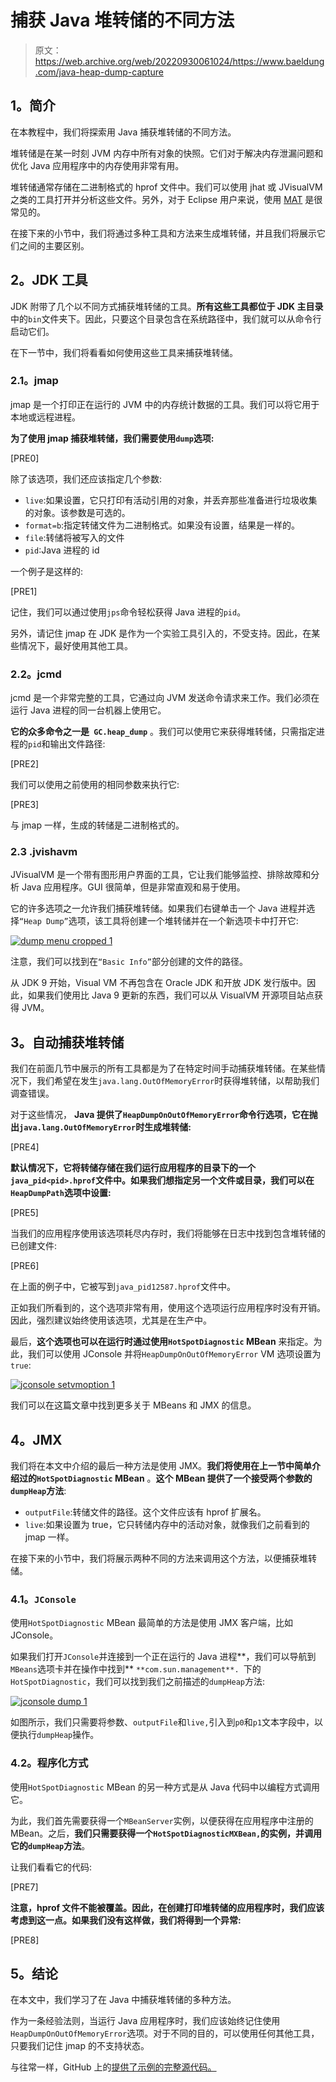 # 捕获 Java 堆转储的不同方法

> 原文：<https://web.archive.org/web/20220930061024/https://www.baeldung.com/java-heap-dump-capture>

## **1。简介**

在本教程中，我们将探索用 Java 捕获堆转储的不同方法。

堆转储是在某一时刻 JVM 内存中所有对象的快照。它们对于解决内存泄漏问题和优化 Java 应用程序中的内存使用非常有用。

堆转储通常存储在二进制格式的 hprof 文件中。我们可以使用 jhat 或 JVisualVM 之类的工具打开并分析这些文件。另外，对于 Eclipse 用户来说，使用 [MAT](https://web.archive.org/web/20220928134131/https://www.eclipse.org/mat/) 是很常见的。

在接下来的小节中，我们将通过多种工具和方法来生成堆转储，并且我们将展示它们之间的主要区别。

## **2。JDK 工具**

JDK 附带了几个以不同方式捕获堆转储的工具。**所有这些工具都位于 JDK 主目录**中的`bin`文件夹下。因此，只要这个目录包含在系统路径中，我们就可以从命令行启动它们。

在下一节中，我们将看看如何使用这些工具来捕获堆转储。

### **2.1。jmap**

jmap 是一个打印正在运行的 JVM 中的内存统计数据的工具。我们可以将它用于本地或远程进程。

**为了使用 jmap 捕获堆转储，我们需要使用`dump`选项:**

[PRE0]

除了该选项，我们还应该指定几个参数:

*   `live`:如果设置，它只打印有活动引用的对象，并丢弃那些准备进行垃圾收集的对象。该参数是可选的。
*   `format=b`:指定转储文件为二进制格式。如果没有设置，结果是一样的。
*   `file`:转储将被写入的文件
*   `pid`:Java 进程的 id

一个例子是这样的:

[PRE1]

记住，我们可以通过使用`jps`命令轻松获得 Java 进程的`pid`。

另外，请记住 jmap 在 JDK 是作为一个实验工具引入的，不受支持。因此，在某些情况下，最好使用其他工具。

### **2.2。jcmd**

jcmd 是一个非常完整的工具，它通过向 JVM 发送命令请求来工作。我们必须在运行 Java 进程的同一台机器上使用它。

**它的众多命令之一是` GC.heap_dump`** 。我们可以使用它来获得堆转储，只需指定进程的`pid`和输出文件路径:

[PRE2]

我们可以使用之前使用的相同参数来执行它:

[PRE3]

与 jmap 一样，生成的转储是二进制格式的。

### **2.3 .jvishavm**

JVisualVM 是一个带有图形用户界面的工具，它让我们能够监控、排除故障和分析 Java 应用程序。GUI 很简单，但是非常直观和易于使用。

它的许多选项之一允许我们捕获堆转储。如果我们右键单击一个 Java 进程并选择`“Heap Dump”`选项，该工具将创建一个堆转储并在一个新选项卡中打开它:

[![dump menu cropped 1](img/9689ecf6754fb1add2c99a4d24c12444.png)](/web/20220928134131/https://www.baeldung.com/wp-content/uploads/2018/09/dump-menu-cropped-1.png)

注意，我们可以找到在`“Basic Info”`部分创建的文件的路径。

从 JDK 9 开始，Visual VM 不再包含在 Oracle JDK 和开放 JDK 发行版中。因此，如果我们使用比 Java 9 更新的东西，我们可以从 VisualVM 开源项目站点获得 JVM。

## **3。自动捕获堆转储**

我们在前面几节中展示的所有工具都是为了在特定时间手动捕获堆转储。在某些情况下，我们希望在发生`java.lang.OutOfMemoryError`时获得堆转储，以帮助我们调查错误。

对于这些情况， **Java 提供了`HeapDumpOnOutOfMemoryError`命令行选项，它在抛出`java.lang.OutOfMemoryError`时生成堆转储:**

[PRE4]

**默认情况下，它将转储存储在我们运行应用程序的目录下的一个`java_pid<pid>.hprof`文件中。如果我们想指定另一个文件或目录，我们可以在`HeapDumpPath`选项中设置:**

[PRE5]

当我们的应用程序使用该选项耗尽内存时，我们将能够在日志中找到包含堆转储的已创建文件:

[PRE6]

在上面的例子中，它被写到`java_pid12587.hprof`文件中。

正如我们所看到的，这个选项非常有用，使用这个选项运行应用程序时没有开销。因此，强烈建议始终使用该选项，尤其是在生产中。

最后，**这个选项也可以在运行时通过使用`HotSpotDiagnostic` MBean** 来指定。为此，我们可以使用 JConsole 并将`HeapDumpOnOutOfMemoryError` VM 选项设置为`true`:

[![jconsole setvmoption 1](img/0af58af4a0c1bd165b5b9dead81deefd.png)](/web/20220928134131/https://www.baeldung.com/wp-content/uploads/2018/09/jconsole-setvmoption-1.png)

我们可以在这篇文章中找到更多关于 MBeans 和 JMX 的信息。

## **4。JMX**

我们将在本文中介绍的最后一种方法是使用 JMX。**我们将使用在上一节中简单介绍过的`HotSpotDiagnostic` MBean** 。**这个 MBean 提供了一个接受两个参数的`dumpHeap`方法**:

*   `outputFile`:转储文件的路径。这个文件应该有 hprof 扩展名。
*   `live`:如果设置为 true，它只转储内存中的活动对象，就像我们之前看到的 jmap 一样。

在接下来的小节中，我们将展示两种不同的方法来调用这个方法，以便捕获堆转储。

### **4.1。`JConsole`**

使用`HotSpotDiagnostic` MBean 最简单的方法是使用 JMX 客户端，比如 JConsole。

如果我们打开`JConsole`并连接到一个正在运行的 Java 进程**，我们可以导航到`MBeans`选项卡并在操作中找到** `**com.sun.management**. `下的`HotSpotDiagnostic`，我们可以找到我们之前描述的`dumpHeap`方法:

[![jconsole dump 1](img/e252da1aaeb923085b2936cc30e44542.png)](/web/20220928134131/https://www.baeldung.com/wp-content/uploads/2018/09/jconsole-dump-1.png)

如图所示，我们只需要将参数、`outputFile`和`live,`引入到`p0`和`p1`文本字段中，以便执行`dumpHeap`操作。

### **4.2。程序化方式**

使用`HotSpotDiagnostic` MBean 的另一种方式是从 Java 代码中以编程方式调用它。

为此，我们首先需要获得一个`MBeanServer`实例，以便获得在应用程序中注册的 MBean。之后，**我们只需要获得一个`HotSpotDiagnosticMXBean,`的实例，并调用它的`dumpHeap`方法**。

让我们看看它的代码:

[PRE7]

**注意，hprof 文件不能被覆盖。因此，在创建打印堆转储的应用程序时，我们应该考虑到这一点。如果我们没有这样做，我们将得到一个异常:**

[PRE8]

## **5。结论**

在本文中，我们学习了在 Java 中捕获堆转储的多种方法。

作为一条经验法则，当运行 Java 应用程序时，我们应该始终记住使用`HeapDumpOnOutOfMemoryError`选项。对于不同的目的，可以使用任何其他工具，只要我们记住 jmap 的不支持状态。

与往常一样，GitHub 上的[提供了示例的完整源代码。](https://web.archive.org/web/20220928134131/https://github.com/eugenp/tutorials/tree/master/core-java-modules/core-java-perf)